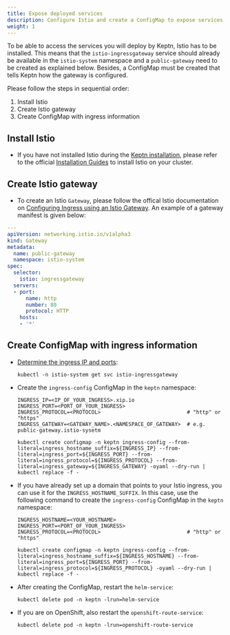 ```yaml
---
title: Expose deployed services
description: Configure Istio and create a ConfigMap to expose services deployed by Keptn. 
weight: 1
---
```


To be able to access the services you will deploy by Keptn, Istio has to be installed. This means that the `istio-ingressgateway` service should already be available in the `istio-system` namespace and a `public-gateway` need to be created as explained below. Besides, a ConfigMap must be created that tells Keptn how the gateway is configured. 

Please follow the steps in sequential order:

1. Install Istio
1. Create Istio gateway
1. Create ConfigMap with ingress information 

## Install Istio 

* If you have not installed Istio during the [Keptn installation](../../operate/install/#3-install-ingress-controller-and-apply-an-ingress-object), please refer to the official [Installation Guides](https://istio.io/latest/docs/setup/install/) to install Istio on your cluster.

## Create Istio gateway

* To create an Istio `Gateway`, please follow the offical Istio documentation on [Configuring Ingress using an Istio Gateway](https://istio.io/latest/docs/tasks/traffic-management/ingress/ingress-control/#configuring-ingress-using-an-istio-gateway). An example of a gateway manifest is given below:

```yaml
---
apiVersion: networking.istio.io/v1alpha3
kind: Gateway
metadata:
  name: public-gateway
  namespace: istio-system
spec:
  selector:
    istio: ingressgateway
  servers:
  - port:
      name: http
      number: 80
      protocol: HTTP
    hosts:
    - '*'
```

## Create ConfigMap with ingress information

* [Determine the ingress IP and ports](https://istio.io/latest/docs/tasks/traffic-management/ingress/ingress-control/#determining-the-ingress-ip-and-ports):

    ```console
    kubectl -n istio-system get svc istio-ingressgateway
    ```

* Create the `ingress-config` ConfigMap in the `keptn` namespace:

    ```
    INGRESS_IP=<IP_OF_YOUR_INGRESS>.xip.io
    INGRESS_PORT=<PORT_OF_YOUR_INGRESS> 
    INGRESS_PROTOCOL=<PROTOCOL>                            # "http" or "https"
    INGRESS_GATEWAY=<GATEWAY_NAME>.<NAMESPACE_OF_GATEWAY>  # e.g. public-gateway.istio-sysetm
    ```

    ```console
    kubectl create configmap -n keptn ingress-config --from-literal=ingress_hostname_suffix=${INGRESS_IP} --from-literal=ingress_port=${INGRESS_PORT} --from-literal=ingress_protocol=${INGRESS_PROTOCOL} --from-literal=ingress_gateway=${INGRESS_GATEWAY} -oyaml --dry-run | kubectl replace -f -
    ```

* If you have already set up a domain that points to your Istio ingress, you can use it for the `INGRESS_HOSTNAME_SUFFIX`. In this case, use the following command to create the `ingress-config` ConfigMap in the `keptn` namespace:

    ```
    INGRESS_HOSTNAME=<YOUR_HOSTNAME>
    INGRESS_PORT=<PORT_OF_YOUR_INGRESS> 
    INGRESS_PROTOCOL=<PROTOCOL>                            # "http" or "https"
    ```
    
    ```console
    kubectl create configmap -n keptn ingress-config --from-literal=ingress_hostname_suffix=${INGRESS_HOSTNAME} --from-literal=ingress_port=${INGRESS_PORT} --from-literal=ingress_protocol=${INGRESS_PROTOCOL} -oyaml --dry-run | kubectl replace -f -
    ```

* After creating the ConfigMap, restart the `helm-service`:

    ```
    kubectl delete pod -n keptn -lrun=helm-service
    ```

* If you are on OpenShift, also restart the `openshift-route-service`:

    ```
    kubectl delete pod -n keptn -lrun=openshift-route-service
    ```